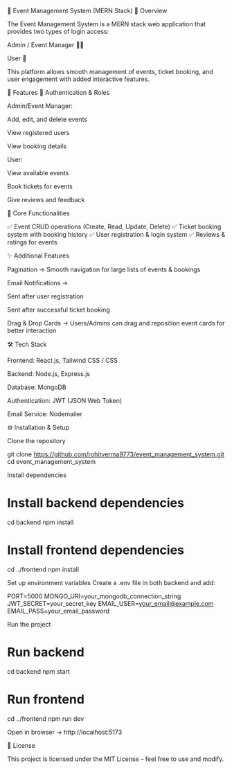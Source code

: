 🎫 Event Management System (MERN Stack)
📌 Overview

The Event Management System is a MERN stack web application that provides two types of login access:

Admin / Event Manager 👨‍💼

User 👤

This platform allows smooth management of events, ticket booking, and user engagement with added interactive features.

🚀 Features
🔐 Authentication & Roles

Admin/Event Manager:

Add, edit, and delete events

View registered users

View booking details

User:

View available events

Book tickets for events

Give reviews and feedback

🎯 Core Functionalities

✅ Event CRUD operations (Create, Read, Update, Delete)
✅ Ticket booking system with booking history
✅ User registration & login system
✅ Reviews & ratings for events

✨ Additional Features

Pagination → Smooth navigation for large lists of events & bookings

Email Notifications →

Sent after user registration

Sent after successful ticket booking

Drag & Drop Cards → Users/Admins can drag and reposition event cards for better interaction

🛠️ Tech Stack

Frontend: React.js, Tailwind CSS / CSS

Backend: Node.js, Express.js

Database: MongoDB

Authentication: JWT (JSON Web Token)

Email Service: Nodemailer

⚙️ Installation & Setup

Clone the repository

git clone https://github.com/rohitverma9773/event_management_system.git
cd event_management_system


Install dependencies

# Install backend dependencies
cd backend
npm install  

# Install frontend dependencies
cd ../frontend
npm install


Set up environment variables
Create a .env file in both backend and add:

PORT=5000
MONGO_URI=your_mongodb_connection_string
JWT_SECRET=your_secret_key
EMAIL_USER=your_email@example.com
EMAIL_PASS=your_email_password


Run the project

# Run backend
cd backend
npm start  

# Run frontend
cd ../frontend
npm run dev

Open in browser → http://localhost:5173


📜 License

This project is licensed under the MIT License – feel free to use and modify.
